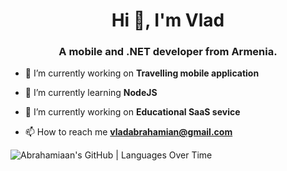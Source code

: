 <h1 align="center">Hi 👋, I'm Vlad</h1>
<h3 align="center">A mobile and .NET developer from Armenia.</h3>

- 🔭 I’m currently working on **Travelling mobile application**

- 🌱 I’m currently learning **NodeJS**

- 🔭 I’m currently working on **Educational SaaS sevice**

- 📫 How to reach me **vladabrahamian@gmail.com**

![Abrahamiaan's GitHub | Languages Over Time](https://stats.quira.sh/Abrahamiaan/languages-over-time?theme=dark)
